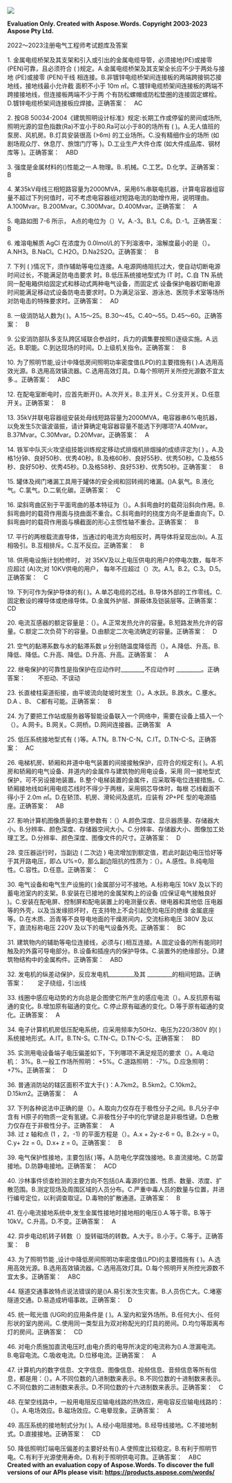 ﻿![](2022%EF%BD%9E2023%E6%B3%A8%E5%86%8C%E7%94%B5%E6%B0%94%E5%B7%A5%E7%A8%8B%E5%B8%88%E8%80%83%E8%AF%95%E9%A2%98%E5%BA%93%E5%8F%8A%E7%AD%94%E6%A1%88%E7%AC%AC492%E6%9C%9F.001.png)

**Evaluation Only. Created with Aspose.Words. Copyright 2003-2023 Aspose Pty Ltd.**

2022～2023注册电气工程师考试题库及答案

1\. 金属电缆桥架及其支架和引入或引出的金属电缆导管，必须接地(PE)或接零 (PEN)可靠，且必须符合 ( )规定。A.金属电缆桥架及其支架全长应不少于两处与接地 (PE)或接零 (PEN)干线 相连接。B.非镀锌电缆桥架间连接板的两端跨接铜芯接地线，接地线最小允许截 面积不小于 10m ㎡。C.镀锌电缆桥架间连接板的两端不跨接接地线，但连接板两端不少于两 个有防松螺帽或防松垫圈的连接固定螺栓。D.镀锌电缆桥架间连接板应焊接。正确答案：`  `AC 

2\. 按GB 50034-2004《建筑照明设计标准》规定:长期工作或停留的房间或场所,照明光源的显色指数(Ra)不宜小于80.Ra可以小于80的场所有 ( )。A.无人值班的泵房、风机房。B.灯具安装很高 (>6m) 的工业场所。C.没有精细作业的场所 (如剧场观众厅、休息厅、旅馆门厅等 )。D.工业生产大件仓库 (如大件成品库、钢材库等 )。正确答案：`  `ABD  

3\. 强度是金属材料的()性能之一.A.物理。B..机械。C.工艺。D.化学。正确答案：`  `B  

4\. 某35kV母线三相短路容量为2000MVA，采用6%串联电抗器，计算电容器组容量不超过下列何值时，可不考虑电容器组对短路电流的助增作用，说明理由。A.100Mvar。B.200Mvar。C.300Mvar。D.400Mvar。正确答案：`  `A  

5\. 电路如图 7-6 所示， A点的电位为（）V。A.-3。B.1。C.6。D.-1。正确答案：`  `B  

6\. 难溶电解质 AgCl 在浓度为 0.0lmol/L的下列溶液中，溶解度最小的是（）。A.NH3。B.NaCl。C.H2O。D.Na2S2O。正确答案：`  `B  

7\. 下列 ( )情况下，须作辅助等电位连接。A.电源网络阻抗过大，使自动切断电源时间过长，不能满足防电击要求 时。B.低压系统接地型式为 IT 时。C.自 TN 系统同一配电箱供给固定式和移动式两种电气设备，而固定式 设备保护电器切断电源时间能满足移动式设备防电击要求时。D.为满足浴室、游泳池、医院手术室等场所对防电击的特殊要求时。正确答案：`  `AD  

8\. 一级消防站人数为( )。A.15～25。B.30～45。C.40～55。D.45～60。正确答案：`  `B  

9\. 公安消防部队多支队跨区域联合参战时，兵力的调集要按照()逐级实施。A.远近。B.职能。C.到达现场的时间。D.上级机关指令。正确答案：`  `B  

10\. 为了照明节能,设计中降低房间照明功率密度值(LPD)的主要措施有( ).A.选用高效光源。B.选用高效镇流器。C.选用高效灯具。D.每个照明开关所控光源数不宜太多.。正确答案：`  `ABC  



12\. 在配电室断电时，应首先断开()。A.次开关。B.主开关。C.分支开关。D.任意开关。正确答案：`  `B  

13\. 35kV并联电容器组安装处母线短路容量为2000MVA，电容器串6%电抗器，以免发生5次谐波谐振，请计算确定电容器容量不能选下列哪项?A.40Mvar。B.37Mvar。C.30Mvar。D.20Mvar。正确答案：`  `A  

14\. 铁军中队灭火攻坚组技能训练规定移动式排烟机排烟操的成绩评定为( ) 。A.及格1分钟、良好50秒、优秀40秒。B.及格60秒、良好55秒、优秀50秒。C.及格55秒、良好50秒、优秀45秒。D.及格58秒、良好53秒、优秀50秒。正确答案：`  `B  

15\. 罐体及阀门堵漏工具用于罐体的安全阀和回转阀的堵漏。()A.氨气。B.液化气。C.氯气。D.二氧化碳。正确答案：`  `C  

16\. 梁斜弯曲区别于平面弯曲的基本特征为（）。A.斜弯曲时的载荷沿斜向作用。B.斜弯曲时的载荷作用面与挠曲面不重合。C.斜弯曲时的挠度方向不是垂直向下。D.斜弯曲时的载荷作用面与横截面的形心主惯性轴不重合。正确答案：`  `B  

17\. 平行的两根载流直导体，当通过的电流方向相反时，两导体将呈现出(b)。A.互相吸引。B.互相排斥。C.互不反应。正确答案：`  `B  

18\. 供用电设施计划检修时， 对 35KV及以上电压供电的用户的停电次数，每年不应超过 (A)次;对 10KV供电的用户， 每年不应超过（）次。A.1。B.2。C.3。D.5。正确答案：`  `C  

19\. 下列可作为保护导体的有( )。A.单芯电缆的芯线。B.导体外部的工作零线。C.固定敷设的裸导体或绝缘导体。D.金属外护层、屏蔽体及铠装层等。正确答案：`  `CD  

20\. 电流互感器的额定容量是：（）。A.正常发热允许的容量。B.短路发热允许的容量。C.额定二次负荷下的容量。D.由额定二次电流确定的容量。正确答案：`  `D  

21\. 空气的黏滞系数与水的黏滞系数 μ 分别随温度降低而（）。A.降低、升高。B.降低、降低。C.升高、降低。D.升高、升高。正确答案：`  `A  

22\. 继电保护的可靠性是指保护在应动作时\_\_\_\_\_\_\_\_,不应动作时 \_\_\_\_\_\_\_\_\_。正确答案：`    `不拒动、不误动 


23\. 长直棱柱渠道衔接，由平坡流向陡坡时发生（）。A.水跃。B.跌水。C.壅水。D.A 、B、 C都有可能。正确答案：`  `B  

24\. 为了要把工作站或服务器等智能设备联入一个网络中，需要在设备上插入一个（）。A.网卡。B.网关。C.网桥。D.网间连接器。正确答案`  `A  

25\. 低压系统接地型式有 ( )等。A.TN。B.TN-C-N。C.IT。D.TN-C-S。正确答案：`  `AC  

26\. 电梯机房、轿厢和井道中电气装置的间接接触保护，应符合的规定有( )。A.机房和轿厢的电气设备、井道内的金属件与建筑物的用电设备，采用 同一接地型式保护，可不另设接地装置。B.整个电梯装置的金属件，应采取等电位连接措施。C.轿厢接地线如利用电缆芯线时不得少于两根，采用铜芯导体时，每根 芯线截面不得小于 2.0m ㎡。D.在轿顶、机房、滑轮间及底坑，应装有 2P+PE 型的电源插座。正确答案：`  `AB  

27\. 影响计算机图像质量的主要参数有：（）A.颜色深度、显示器质量、存储器大小。B.分辨率、颜色深度、存储器空间大小。C.分辨率、存储器大小、图像加工处理工艺。D.分辨率、颜色深度、图像文件的尺寸。正确答案：`  `D  

28\. 变压器运行时，当副边 ( 二次边 ) 电流增加到额定值，若此时副边电压恰好等于其开路电压，即△ U%=0，那么副边阻抗的性质为：（）。A.感性。B.纯电阻性。C.容性。D.任意。正确答案：`  `C  

30\. 电气设备和电气生产设施的( )金属部分可不接地。A.标称电压 10kV 及以下的蓄电池室内的支架。B.安装在已接地的金属架构上的设备 (应保证电气接触良好 )。C.安装在配电屏、控制屏和配电装置上的电测量仪表、继电器和其他低 压电器等的外壳，以及当发缘损坏时，在支持物上不会引起危险电压的绝缘 金属底座等。D.在木质、沥青等不良导电地面的干燥房间内，交流标称电压 380V 及以 下，直流标称电压 220V 及以下的电气设备外壳。正确答案：`  `BC  

31\. 建筑物内的辅助等电位连接线，必须与( )相互连接。A.固定设备的所有能同时触及的外露可导电部分。B.设备和插座内的保护导体。C.装置外的绝缘部分。D.建筑物结构中的金属构件。正确答案：`  `ABD  

32\. 发电机的纵差动保护，反应发电机\_\_\_\_\_\_\_\_\_及其 \_\_\_\_\_\_\_\_\_的相间短路。正确答案：`    `定子绕组，引出线 


33\. 线圈中感应电动势的方向总是企图使它所产生的感应电流（）。A.反抗原有磁通的变化。B.增加原有磁通的变化。C.停止原有磁通的变化。D.等于原有磁通的变化。正确答案：`  `A  

34\. 电子计算机机房低压配电系统，应采用频率为50Hz、电压为220/380V 的( )系统接地形式。A.IT。B.TN-S。C.TN-C。D.TN-C-S。正确答案：`  `BD  

35\. 实测用电设备端子电压偏差如下，下列哪项不满足规范的要求（）。A.电动机： 3%。B.一般工作场所照明： +5%。C.道路照明： -7%。D.应急照明： +7%。正确答案：`  `D  

36\. 普通消防站的辖区面积不宜大于( )：A.7km2。B.5km2。C.10km2。D.15km2。正确答案：`  `A  

37\. 下列各种说法中正确的是（）。A.取向力仅存在于极性分子之间。B.凡分子中含有 H原子的物质一定有氢键。C.非极性分子中的化学键总是非极性键。D.色散力仅存在于非极性分子。正确答案：`  `A  
38\. 过 z 轴和点 (1 ，2，-1) 的平面方程是（）。A.x + 2y-z-6 = 0。B.2x-y = 0。C.y+ 2z = 0。D.x+ z = 0。正确答案：`  `B  

39\. 电气保护性接地，主要包括( )等。A.防电化学腐蚀接地。B.直流接地。C.防雷接地。D.防静电接地。正确答案：`  `ACD  

40\. 沙林事件侦查检测的主要方向不包括()A.毒源的位置、性质、数量、浓度、扩散范围。B.测定现场及周围区域的人员分布。C.严重中毒人员的数量与位置，并进行编号定位，以利调查取证。D.毒物的扩散通道。正确答案：`  `B  

41\. 在小电流接地系统中,发生金属性接地时接地相的电压().A.等于零。B.等于10kV。C.升高。D.不变。正确答案：`  `A  

42\. 异步电动机转子转数（）旋转磁场的转数。A.大于。B.小于。C.等于。正确答案：`  `B  

43\. 为了照明节能 ,设计中降低房间照明功率密度值(LPD)的主要措施有 ( )。A.选用高效光源。B.选用高效镇流器。C.选用高效灯具。D.每个照明开关所控光源数不宜太多。正确答案：`  `ABC  

44\. 隧道交通事故特点说法错误的是()A.易引发次生灾害。B.人员伤亡大。C.堵塞隧道交通。D.易造成坍塌事故。正确答案：`  `D  

45\. 统一眩光值 (UGR)的应用条件是 ( )。A.室内和室外场所。B.任何大小、任何形状的室内房间。C.使用同一类型且为双对称配光的灯具的房间。D.均匀等距离布灯的房间。正确答案：`  `CD  

46\. 对电介质施加直流电压时,由电介质的电导所决定的电流称为().A.泄漏电流。B.电容电流。C.吸收电流。D.位移电流。正确答案：`  `A  

47\. 计算机内的数字信息、文字信息、图像信息、视频信息、音频信息等所有信息，都是用：（）。A.不同位数的八进制数来表示。B.不同位数的十进制数来表示。C.不同位数的二进制数来表示。D.不同位数的十六进制数来表示。正确答案：`  `C  

48\. 在架空线路中，一般用电阻反应输电线路的热效应，用电容反应输电线路的：（）。A.电场效应。B.磁场效应。C.电晕现象。正确答案：`  `A  

49\. 高压系统的接地制式分为( )。A.经小电阻接地。B.经导线接地。C.不接地制式。D.直接接地。正确答案：`  `CD  

50\. 降低照明灯端电压偏差的主要好处有().A.使照度比较稳定。B.有利于照明节电。C.有利于光源使用寿命。D.有利于照明供电可靠。正确答案：`  `ABC  
**Created with an evaluation copy of Aspose.Words. To discover the full versions of our APIs please visit: https://products.aspose.com/words/**
